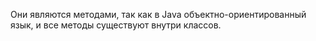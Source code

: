 Они являются методами, так как в Java объектно-ориентированный язык, и все методы существуют внутри классов.